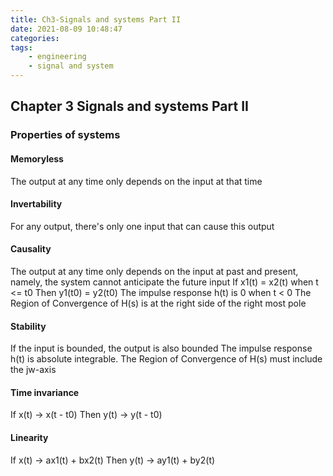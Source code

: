 ```yaml
---
title: Ch3-Signals and systems Part II
date: 2021-08-09 10:48:47
categories:
tags: 
    - engineering
    - signal and system
---
```


## Chapter 3 Signals and systems Part II
### Properties of systems
#### Memoryless
The output at any time only depends on the input at that time
#### Invertability
For any output, there's only one input that can cause this output
#### Causality
The output at any time only depends on the input at past and present, namely, the system cannot anticipate the future input
If x1(t) = x2(t) when t <= t0
Then y1(t0) = y2(t0)
The impulse response h(t) is 0 when t < 0
The Region of Convergence of H(s) is at the right side of the right most pole
#### Stability
If the input is bounded, the output is also bounded
The impulse response h(t) is absolute integrable.
The Region of Convergence of H(s) must include the jw-axis
#### Time invariance
If x(t) -> x(t - t0)
Then y(t) -> y(t - t0)
#### Linearity
If x(t) -> ax1(t) + bx2(t)
Then y(t) -> ay1(t) + by2(t)
